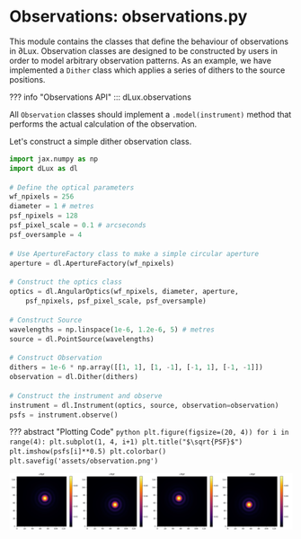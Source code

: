 # Observations: observations.py

This module contains the classes that define the behaviour of observations in ∂Lux. Observation classes are designed to be constructed by users in order to model arbitrary observation patterns. As an example, we have implemented a `Dither` class which applies a series of dithers to the source positions.

??? info "Observations API"
    ::: dLux.observations

All `Observation` classes should implement a `.model(instrument)` method that performs the actual calculation of the observation.

Let's construct a simple dither observation class.

```python
import jax.numpy as np
import dLux as dl

# Define the optical parameters
wf_npixels = 256
diameter = 1 # metres
psf_npixels = 128
psf_pixel_scale = 0.1 # arcseconds
psf_oversample = 4

# Use ApertureFactory class to make a simple circular aperture
aperture = dl.ApertureFactory(wf_npixels)

# Construct the optics class
optics = dl.AngularOptics(wf_npixels, diameter, aperture, 
    psf_npixels, psf_pixel_scale, psf_oversample)

# Construct Source
wavelengths = np.linspace(1e-6, 1.2e-6, 5) # metres
source = dl.PointSource(wavelengths)

# Construct Observation
dithers = 1e-6 * np.array([[1, 1], [1, -1], [-1, 1], [-1, -1]])
observation = dl.Dither(dithers)

# Construct the instrument and observe
instrument = dl.Instrument(optics, source, observation=observation)
psfs = instrument.observe()
```

??? abstract "Plotting Code"
    ```python
    plt.figure(figsize=(20, 4))
    for i in range(4):
        plt.subplot(1, 4, i+1)
        plt.title("$\sqrt{PSF}$")
        plt.imshow(psfs[i]**0.5)
        plt.colorbar()
    plt.savefig('assets/observation.png')
    ```

![observation](../assets/observation.png)

<!-- # Observations

The observations class is designed to give users complete control over how the instrument is modelled. It is designed to be used in conjunction with the `Instrument` class and stored as one of its class attributes. There is one main class `AbstractObservation` that is designed to be subclassed. Users can create custom observations by inheriting from `AbstractObservation` and implementing the `observe` method. Lets take a look at an example observation class. Lets say we wanted to model the response of some instrument over two different band-passes. We could do this by creating a custom observation class:

```python
import dLux as dl
from jax import Array, numpy as np

class TwoFilterObservation(dl.AbstractObservation):
    filter1 : Array
    filter2 : Array

    def __init__(self, filter1, filter2):
        """Constructs the observation class"""
        super().__init__(name='TwoFilterObservation')
        self.filter1 = np.asarray(filter1, dtype=float)
        self.filter2 = np.asarray(filter2, dtype=float)

    def observe(self, instrument):
        """Models the instrument over two different band-passes"""

        # Model first PSF
        instrument = instrument.set('PointSource.wavelengths', self.filter1)
        psf1 = instrument.model()

        # Model second PSF
        instrument = instrument.set('PointSource.wavelengths', self.filter2)
        psf2 = instrument.model()

        return psf1, psf2

filter1 = 1e-6 * np.linspace(1., 1.5, 10)
filter2 = 1e-6 * np.linspace(1.5, 2., 10)
observation = TwoFilterObservation(filter1, filter2)
```

We then load this into the instrument class:

```python
# Define the parameters of the optical system
aperture_diameter = 1.0  # metres
pixel_scale       = 2e-7 # Radians per pixel of the detector
aperture_npixels  = 256  # Number of pixels representing the wavefront
detector_npixels  = 64   # Number of pixels in the detector

# Define a simple optical system
layers = [
    dl.CreateWavefront(aperture_npixels, aperture_diameter),
    dl.ApertureFactory(aperture_npixels, name='Aperture'),
    dl.NormaliseWavefront(),
    dl.AngularMFT(detector_npixels, pixel_scale, name='Propagator'),
]

# Create the Optics object
optics = dl.Optics(layers)

# Create a Point Source
source = dl.PointSource(wavelengths=filter1)

# Create the Telescope object
telescope = dl.Instrument(optics, source, observation=observation)

# Models the two PSFs
psf1, psf2 = telescope.observe()
```

??? abstract "Plotting code"
    ```python
    import matplotlib.pyplot as plt

    plt.figure(figsize=(10, 4))
    plt.subplot(1, 2, 1)
    plt.title("Filter 1")
    plt.imshow(psf1)
    plt.colorbar()

    plt.subplot(1, 2, 2)
    plt.title("Filter 2")
    plt.imshow(psf2)
    plt.colorbar()
    plt.tight_layout()
    plt.savefig("assets/observation.png")
    ```

![Observation](../assets/observation.png)

This is a relatively simple example, but shows the flexibility that can be gained with this class! It can also be used to remove redundancies in calculations. Say you wanted to model multiple sources through the same instrument that are separated by a large on-sky angle that still fall on detector, rather than model the full array we can model only the regions that we care about in order to save a lot of redundant compute!

!!! tip "Accessing Parameters"
    The `AbstractObservation` class has a built-in `__getattr__` class that allows for its parameters to be accessed from high level classes like `Instrument`. That means if we wanted to access the `filter1` parameter we could do so like this:
    
    ```python
    filt = telescope.filter1
    ```

    As opposed to the longer:

    ```python
    filt = telescope.observation.filter1
    ```

## Abstract Observation

The base class that all user-created observations should inherit from.

??? info "Abstract Observation API"
    ::: dLux.observations.AbstractObservation

## Dither

A simple dither observation class that models the instrument over a grid of relative pointings.

??? info "Dither API"
    ::: dLux.observations.Dither -->